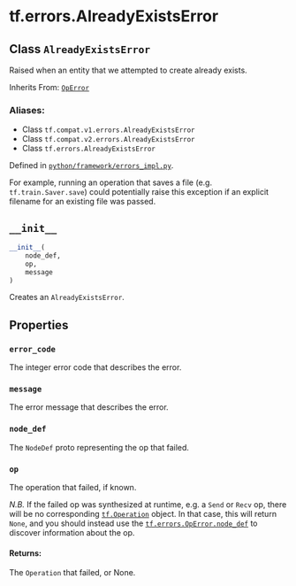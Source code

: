 <div itemscope itemtype="http://developers.google.com/ReferenceObject">
<meta itemprop="name" content="tf.errors.AlreadyExistsError" />
<meta itemprop="path" content="Stable" />
<meta itemprop="property" content="error_code"/>
<meta itemprop="property" content="message"/>
<meta itemprop="property" content="node_def"/>
<meta itemprop="property" content="op"/>
<meta itemprop="property" content="__init__"/>
</div>

# tf.errors.AlreadyExistsError

## Class `AlreadyExistsError`

Raised when an entity that we attempted to create already exists.

Inherits From: [`OpError`](../../tf/errors/OpError.md)

### Aliases:

* Class `tf.compat.v1.errors.AlreadyExistsError`
* Class `tf.compat.v2.errors.AlreadyExistsError`
* Class `tf.errors.AlreadyExistsError`



Defined in [`python/framework/errors_impl.py`](/code/stable/tensorflow/python/framework/errors_impl.py).

<!-- Placeholder for "Used in" -->

For example, running an operation that saves a file
(e.g. `tf.train.Saver.save`)
could potentially raise this exception if an explicit filename for an
existing file was passed.


<h2 id="__init__"><code>__init__</code></h2>

``` python
__init__(
    node_def,
    op,
    message
)
```

Creates an `AlreadyExistsError`.




## Properties

<h3 id="error_code"><code>error_code</code></h3>

The integer error code that describes the error.


<h3 id="message"><code>message</code></h3>

The error message that describes the error.


<h3 id="node_def"><code>node_def</code></h3>

The `NodeDef` proto representing the op that failed.


<h3 id="op"><code>op</code></h3>

The operation that failed, if known.

*N.B.* If the failed op was synthesized at runtime, e.g. a `Send`
or `Recv` op, there will be no corresponding
<a href="../../tf/Operation.md"><code>tf.Operation</code></a>
object.  In that case, this will return `None`, and you should
instead use the <a href="../../tf/errors/OpError.md#node_def"><code>tf.errors.OpError.node_def</code></a> to
discover information about the op.

#### Returns:

The `Operation` that failed, or None.




